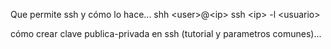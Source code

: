 Que permite ssh y cómo lo hace...
shh \<user>@\<ip>
ssh \<ip> -l \<usuario>

cómo crear clave publica-privada en ssh (tutorial y parametros comunes)...

